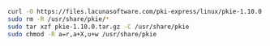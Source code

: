 ﻿```sh
curl -O https://files.lacunasoftware.com/pki-express/linux/pkie-1.10.0.tar.gz
sudo rm -R /usr/share/pkie/*
sudo tar xzf pkie-1.10.0.tar.gz -C /usr/share/pkie
sudo chmod -R a=r,a+X,u+w /usr/share/pkie
```
